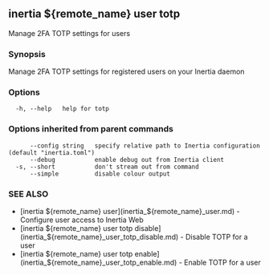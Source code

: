 ## inertia ${remote_name} user totp

Manage 2FA TOTP settings for users

### Synopsis

Manage 2FA TOTP settings for registered users on your Inertia daemon

### Options

```
  -h, --help   help for totp
```

### Options inherited from parent commands

```
      --config string   specify relative path to Inertia configuration (default "inertia.toml")
      --debug           enable debug out from Inertia client
  -s, --short           don't stream out from command
      --simple          disable colour output
```

### SEE ALSO

* [inertia ${remote_name} user](inertia_${remote_name}_user.md)	 - Configure user access to Inertia Web
* [inertia ${remote_name} user totp disable](inertia_${remote_name}_user_totp_disable.md)	 - Disable TOTP for a user
* [inertia ${remote_name} user totp enable](inertia_${remote_name}_user_totp_enable.md)	 - Enable TOTP for a user

